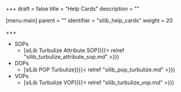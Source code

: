 +++
draft = false
title = "Help Cards"
description = ""

[menu.main]
parent = ""
identifier = "silib_help_cards"
weight = 20

+++

* SOPs
	* [siLib Turbulize Attribute SOP]({{< relref "silib_turbulize_attribute_sop.md" >}})
* DOPs
	* [siLib POP Turbulize]({{< relref "silib_pop_turbulize.md" >}})	
* VOPs
	* [siLib Turbulize VOP]({{< relref "silib_turbulize_vop.md" >}})
